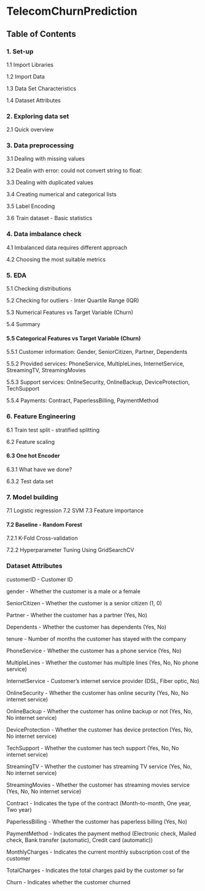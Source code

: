 # TelecomChurnPrediction

## Table of Contents
### 1. Set-up
1.1 Import Libraries

1.2 Import Data

1.3 Data Set Characteristics

1.4 Dataset Attributes


### 2. Exploring data set
2.1 Quick overview

### 3. Data preprocessing
3.1 Dealing with missing values

3.2 Dealin with error: could not convert string to float:

3.3 Dealing with duplicated values

3.4 Creating numerical and categorical lists

3.5 Label Encoding

3.6 Train dataset - Basic statistics

### 4. Data imbalance check

4.1 Imbalanced data requires different approach

4.2 Choosing the most suitable metrics

### 5. EDA
5.1 Checking distributions

5.2 Checking for outliers - Inter Quartile Range (IQR)

5.3 Numerical Features vs Target Variable (Churn)

5.4 Summary

#### 5.5 Categorical Features vs Target Variable (Churn)

5.5.1 Customer information: Gender, SeniorCitizen, Partner, Dependents

5.5.2 Provided services: PhoneService, MultipleLines, InternetService, StreamingTV, StreamingMovies

5.5.3 Support services: OnlineSecurity, OnlineBackup, DeviceProtection, TechSupport

5.5.4 Payments: Contract, PaperlessBilling, PaymentMethod

### 6. Feature Engineering

6.1 Train test split - stratified splitting

6.2 Feature scaling

#### 6.3 One hot Encoder

6.3.1 What have we done?

6.3.2 Test data set

### 7. Model building
7.1 Logistic regression
7.2 SVM
7.3 Feature importance

#### 7.2 Baseline - Random Forest

7.2.1 K-Fold Cross-validation

7.2.2 Hyperparameter Tuning Using GridSearchCV




### Dataset Attributes


customerID - Customer ID

gender - Whether the customer is a male or a female

SeniorCitizen - Whether the customer is a senior citizen (1, 0)

Partner - Whether the customer has a partner (Yes, No)

Dependents - Whether the customer has dependents (Yes, No)

tenure - Number of months the customer has stayed with the company

PhoneService - Whether the customer has a phone service (Yes, No)

MultipleLines - Whether the customer has multiple lines (Yes, No, No phone service)

InternetService - Customer’s internet service provider (DSL, Fiber optic, No)

OnlineSecurity - Whether the customer has online security (Yes, No, No internet service)

OnlineBackup - Whether the customer has online backup or not (Yes, No, No internet service)

DeviceProtection - Whether the customer has device protection (Yes, No, No internet service)

TechSupport - Whether the customer has tech support (Yes, No, No internet service)

StreamingTV - Whether the customer has streaming TV service (Yes, No, No internet service)

StreamingMovies - Whether the customer has streaming movies service (Yes, No, No internet service)

Contract - Indicates the type of the contract (Month-to-month, One year, Two year)

PaperlessBilling - Whether the customer has paperless billing (Yes, No)

PaymentMethod - Indicates the payment method (Electronic check, Mailed check, Bank transfer (automatic), Credit card (automatic))

MonthlyCharges - Indicates the current monthly subscription cost of the customer

TotalCharges - Indicates the total charges paid by the customer so far

Churn - Indicates whether the customer churned
